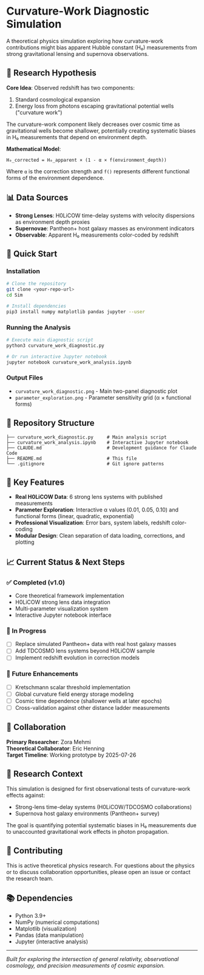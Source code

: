 # Curvature-Work Diagnostic Simulation

A theoretical physics simulation exploring how curvature-work contributions might bias apparent Hubble constant (H₀) measurements from strong gravitational lensing and supernova observations.

## 🔬 Research Hypothesis

**Core Idea**: Observed redshift has two components:
1. Standard cosmological expansion
2. Energy loss from photons escaping gravitational potential wells ("curvature work")

The curvature-work component likely decreases over cosmic time as gravitational wells become shallower, potentially creating systematic biases in H₀ measurements that depend on environment depth.

**Mathematical Model**: 
```
H₀_corrected = H₀_apparent × (1 - α × f(environment_depth))
```

Where `α` is the correction strength and `f()` represents different functional forms of the environment dependence.

## 📊 Data Sources

- **Strong Lenses**: H0LiCOW time-delay systems with velocity dispersions as environment depth proxies
- **Supernovae**: Pantheon+ host galaxy masses as environment indicators
- **Observable**: Apparent H₀ measurements color-coded by redshift

## 🚀 Quick Start

### Installation
```bash
# Clone the repository
git clone <your-repo-url>
cd Sim

# Install dependencies
pip3 install numpy matplotlib pandas jupyter --user
```

### Running the Analysis
```bash
# Execute main diagnostic script
python3 curvature_work_diagnostic.py

# Or run interactive Jupyter notebook
jupyter notebook curvature_work_analysis.ipynb
```

### Output Files
- `curvature_work_diagnostic.png` - Main two-panel diagnostic plot
- `parameter_exploration.png` - Parameter sensitivity grid (α × functional forms)

## 📁 Repository Structure

```
├── curvature_work_diagnostic.py     # Main analysis script
├── curvature_work_analysis.ipynb    # Interactive Jupyter notebook
├── CLAUDE.md                        # Development guidance for Claude Code
├── README.md                        # This file
└── .gitignore                       # Git ignore patterns
```

## 🔧 Key Features

- **Real H0LiCOW Data**: 6 strong lens systems with published measurements
- **Parameter Exploration**: Interactive α values (0.01, 0.05, 0.10) and functional forms (linear, quadratic, exponential)
- **Professional Visualization**: Error bars, system labels, redshift color-coding
- **Modular Design**: Clean separation of data loading, corrections, and plotting

## 📈 Current Status & Next Steps

### ✅ Completed (v1.0)
- Core theoretical framework implementation
- H0LiCOW strong lens data integration
- Multi-parameter visualization system
- Interactive Jupyter notebook interface

### 🔄 In Progress
- [ ] Replace simulated Pantheon+ data with real host galaxy masses
- [ ] Add TDCOSMO lens systems beyond H0LiCOW sample
- [ ] Implement redshift evolution in correction models

### 🎯 Future Enhancements
- [ ] Kretschmann scalar threshold implementation
- [ ] Global curvature field energy storage modeling
- [ ] Cosmic time dependence (shallower wells at later epochs)
- [ ] Cross-validation against other distance ladder measurements

## 👥 Collaboration

**Primary Researcher**: Zora Mehmi  
**Theoretical Collaborator**: Eric Henning  
**Target Timeline**: Working prototype by 2025-07-26

## 📄 Research Context

This simulation is designed for first observational tests of curvature-work effects against:
- Strong-lens time-delay systems (H0LiCOW/TDCOSMO collaborations)
- Supernova host galaxy environments (Pantheon+ survey)

The goal is quantifying potential systematic biases in H₀ measurements due to unaccounted gravitational work effects in photon propagation.

## 🤝 Contributing

This is active theoretical physics research. For questions about the physics or to discuss collaboration opportunities, please open an issue or contact the research team.

## 📚 Dependencies

- Python 3.9+
- NumPy (numerical computations)
- Matplotlib (visualization)
- Pandas (data manipulation)
- Jupyter (interactive analysis)

---

*Built for exploring the intersection of general relativity, observational cosmology, and precision measurements of cosmic expansion.*